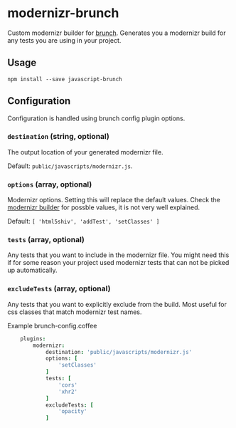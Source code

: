 # modernizr-brunch

Custom modernizr builder for [brunch](http://brunch.io). Generates you a modernizr build
for any tests you are using in your project.

## Usage

`npm install --save javascript-brunch`

## Configuration

Configuration is handled using brunch config plugin options.

### `destination` (string, optional)

The output location of your generated modernizr file.

Default: `public/javascripts/modernizr.js`.

### `options` (array, optional)

Modernizr options. Setting this will replace the default values. Check the
[modernizr builder](https://modernizr.com/download) for possble values, it
is not very well explained.

Default: `[ 'html5shiv', 'addTest', 'setClasses' ]`

### `tests` (array, optional)

Any tests that you want to include in the modernizr file. You might need this
if for some reason your project used modernizr tests that can not be picked up
automatically.

### `excludeTests` (array, optional)

Any tests that you want to explicitly exclude from the build. Most useful for
css classes that match modernizr test names.



Example brunch-config.coffee

```coffee
	plugins:
		modernizr:
			destination: 'public/javascripts/modernizr.js'
			options: [
				'setClasses'
			]
			tests: [
				'cors'
				'xhr2'
			]
			excludeTests: [
				'opacity'
			]
````
